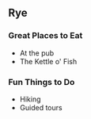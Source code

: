## Rye

### Great Places to Eat
 - At the pub
 - The Kettle o' Fish

### Fun Things to Do
 - Hiking
 - Guided tours
